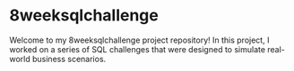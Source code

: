# 8weeksqlchallenge
Welcome to my 8weeksqlchallenge project repository! In this project, I worked on a series of SQL challenges that were designed to simulate real-world business scenarios.
